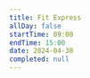 ```yaml
---
title: Fit Express
allDay: false
startTime: 09:00
endTime: 15:00
date: 2024-04-30
completed: null
---
```

